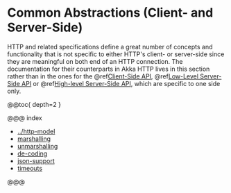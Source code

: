 <a id="http-java-common"></a>
# Common Abstractions (Client- and Server-Side)

HTTP and related specifications define a great number of concepts and functionality that is not specific to either
HTTP's client- or server-side since they are meaningful on both end of an HTTP connection.
The documentation for their counterparts in Akka HTTP lives in this section rather than in the ones for the
@ref[Client-Side API](../../../scala/http/client-side/index.md#http-client-side), @ref[Low-Level Server-Side API](../../../scala/http/low-level-server-side-api.md#http-low-level-server-side-api) or @ref[High-level Server-Side API](../../../scala/http/routing-dsl/index.md#http-high-level-server-side-api),
which are specific to one side only.

@@toc{ depth=2 }

@@@ index

* [../http-model](../http-model.md)
* [marshalling](marshalling.md)
* [unmarshalling](unmarshalling.md)
* [de-coding](de-coding.md)
* [json-support](json-support.md)
* [timeouts](timeouts.md)

@@@